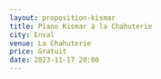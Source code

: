 ```yaml
---
layout: proposition-kismar
title: Piano Kismar à la Chahuterie
city: Enval
venue: La Chahuterie
price: Gratuit
date: 2023-11-17 20:00
---
```


